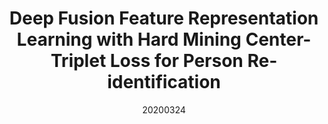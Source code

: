 ---
title: "Deep Fusion Feature Representation Learning with Hard Mining Center-Triplet Loss for Person Re-identification"
date: 20200324
category: "vision"
author_list: "Cairong Zhao; Xinbi Lv; Zhang Zhang; Wangmeng Zuo; Jun Wu; Duoqian Miao"
pub_in: "IEEE TMM 2020"
pdf_url: "https://ieeexplore.ieee.org/document/8985292"
code_url: "https://github.com/Vill-Lab/2020-TMM-HCT_loss"
img_path1: "DFFRL.png"
---